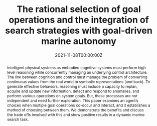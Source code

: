 ---
title: "The rational selection of goal operations and the integration of search strategies with goal-driven marine autonomy"
authors:
- Sravya Kondrakunta
- Venkatsampath Raja Gogineni
- Michael T. Cox
- Demetris Coleman
- XiaoboTan
- Tony Lin
- admin
- Fumin Zhang
- Frank McQuarrie
- Catherine R. Edwards
date: "2021-11-08T00:00:00Z"
doi: ""

# Schedule page publish date (NOT publication's date).
publishDate: "2017-01-01T00:00:00Z"

# Publication type.
# Legend: 0 = Uncategorized; 1 = Conference paper; 2 = Journal article;
# 3 = Preprint / Working Paper; 4 = Report; 5 = Book; 6 = Book section;
# 7 = Thesis; 8 = Patent
publication_types: ["1"]

# Publication name and optional abbreviated publication name.
publication: "*Proceedings of the Ninth Annual Conference on Advances in Cognitive Systems*"
publication_short: "ACS"

abstract: Intelligent physical systems as embodied cognitive systems must perform high-level reasoning while concurrently managing an underlying control architecture. The link between cognition and control must manage the problem of converting continuous values from the real world to symbolic representations (and back). To generate effective behaviors, reasoning must include a capacity to replan, acquire and update new information, detect and respond to anomalies, and perform various operations on system goals. But, these processes are not independent and need further exploration. This paper examines an agent’s choices when multiple goal operations co-occur and interact, and it establishes a method of choosing between them. We demonstrate the benefits and discuss the trade offs involved with this and show positive results in a dynamic marine search task.
summary: ""

tags:
- Marine Autonomy
- Automated Planning
featured: false

links:
#- name: Custom Link
 # url: http://example.org
url_pdf: https://par.nsf.gov/biblio/10352601
url_code: ""
url_dataset: ''
url_poster: ''
url_project: ''
url_slides: ''
url_source: ''
url_video: ''

# Featured image
# To use, add an image named `featured.jpg/png` to your page's folder. 
image:
  caption: 'Image credit: [**Unsplash**](https://unsplash.com/photos/s9CC2SKySJM)'
  focal_point: ""
  preview_only: false

# Associated Projects (optional).
#   Associate this publication with one or more of your projects.
#   Simply enter your project's folder or file name without extension.
#   E.g. `internal-project` references `content/project/internal-project/index.md`.
#   Otherwise, set `projects: []`.
projects:
- Marine Autonomy

# Slides (optional).
#   Associate this publication with Markdown slides.
#   Simply enter your slide deck's filename without extension.
#   E.g. `slides: "example"` references `content/slides/example/index.md`.
#   Otherwise, set `slides: ""`.
slides: ""
---